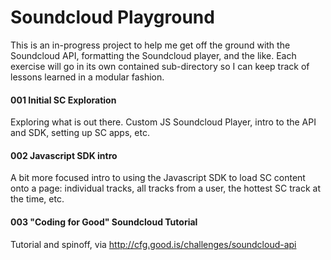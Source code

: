 # Soundcloud Playground

This is an in-progress project to help me get off the ground with the Soundcloud API, formatting the Soundcloud player, and the like. Each exercise will go in its own contained sub-directory so I can keep track of lessons learned in a modular fashion.

#### 001 Initial SC Exploration

Exploring what is out there. Custom JS Soundcloud Player, intro to the API and SDK, setting up SC apps, etc.

#### 002 Javascript SDK intro

A bit more focused intro to using the Javascript SDK to load SC content onto a page: individual tracks, all tracks from a user, the hottest SC track at the time, etc.

#### 003 "Coding for Good" Soundcloud Tutorial

Tutorial and spinoff, via http://cfg.good.is/challenges/soundcloud-api